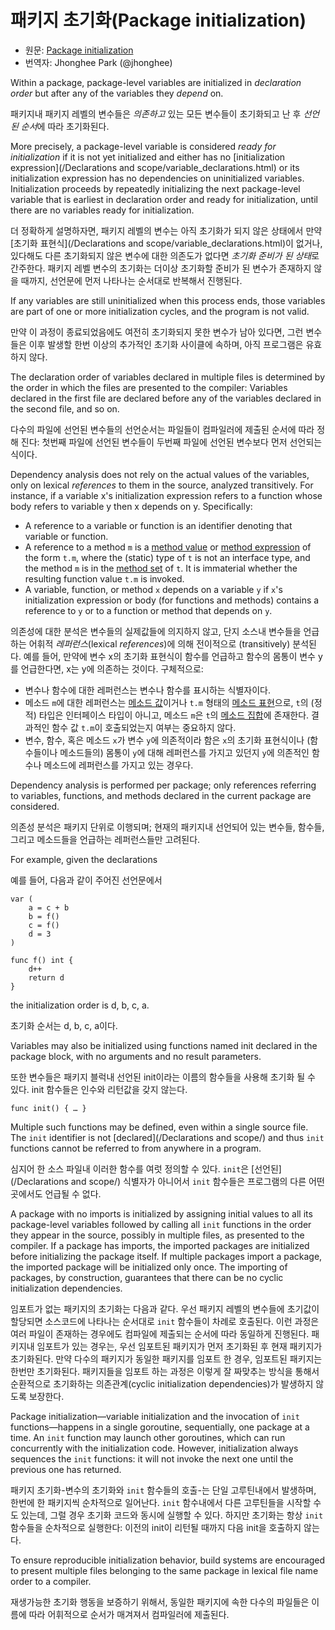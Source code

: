 # 패키지 초기화(Package initialization)

 * 원문: [Package initialization](https://golang.org/ref/spec#Package_initialization)
 * 번역자: Jhonghee Park (@jhonghee)

Within a package, package-level variables are initialized in *declaration order* but after any of the variables they *depend* on.

패키지내 패키지 레벨의 변수들은 *의존하고* 있는 모든 변수들이 초기화되고 난 후 *선언된 순서*에 따라 초기화된다.

More precisely, a package-level variable is considered *ready for initialization* if it is not yet initialized and either has no [initialization expression](/Declarations and scope/variable_declarations.html) or its initialization expression has no dependencies on uninitialized variables. Initialization proceeds by repeatedly initializing the next package-level variable that is earliest in declaration order and ready for initialization, until there are no variables ready for initialization.

더 정확하게 설명하자면, 패키지 레벨의 변수는 아직 초기화가 되지 않은 상태에서 만약 [초기화 표현식](/Declarations and scope/variable_declarations.html)이 없거나, 있다해도 다른 초기화되지 않은 변수에 대한 의존도가 없다면 *초기화 준비가 된 상태*로 간주한다. 패키지 레벨 변수의 초기화는 더이상 초기화할 준비가 된 변수가 존재하지 않을 때까지, 선언문에 먼저 나타나는 순서대로 반복해서 진행된다.

If any variables are still uninitialized when this process ends, those variables are part of one or more initialization cycles, and the program is not valid.

만약 이 과정이 종료되었음에도 여전히 초기화되지 못한 변수가 남아 있다면, 그런 변수들은 이후 발생할 한번 이상의 추가적인 초기화 사이클에 속하며, 아직 프로그램은 유효하지 않다.

The declaration order of variables declared in multiple files is determined by the order in which the files are presented to the compiler: Variables declared in the first file are declared before any of the variables declared in the second file, and so on.

다수의 파일에 선언된 변수들의 선언순서는 파일들이 컴파일러에 제출된 순서에 따라 정해 진다: 첫번째 파일에 선언된 변수들이 두번째 파일에 선언된 변수보다 먼저 선언되는 식이다.

Dependency analysis does not rely on the actual values of the variables, only on lexical *references* to them in the source, analyzed transitively. For instance, if a variable x's initialization expression refers to a function whose body refers to variable y then x depends on y. Specifically:

  * A reference to a variable or function is an identifier denoting that variable or function.
  * A reference to a method `m` is a [method value](/Expressions/method_values.html) or [method expression](/Expressions/method_expressions.html) of the form `t.m`, where the (static) type of `t` is not an interface type, and the method `m` is in the [method set](/Types/method_sets.html) of `t`. It is immaterial whether the resulting function value `t.m` is invoked.
  * A variable, function, or method `x` depends on a variable `y` if `x`'s initialization expression or body (for functions and methods) contains a reference to `y` or to a function or method that depends on `y`.

의존성에 대한 분석은 변수들의 실제값들에 의지하지 않고, 단지 소스내 변수들을 언급하는 어휘적 *레퍼런스*(lexical *references*)에 의해 전이적으로 (transitively) 분석된다. 예를 들어, 만약에 변수 x의 초기화 표현식이 함수를 언급하고 함수의 몸통이 변수 y를 언급한다면, x는 y에 의존하는 것이다. 구체적으로:

 * 변수나 함수에 대한 레퍼런스는 변수나 함수를 표시하는 식별자이다.
 * 메소드 `m`에 대한 레퍼런스는 [메소드 값](/Expressions/method_values.html)이거나 `t.m` 형태의 [메소드 표현](/Expressions/method_expressions.html)으로, `t`의 (정적) 타입은 인터페이스 타입이 아니고, 메소드 `m`은 `t`의 [메소드 집합](/Types/method_sets.html)에 존재한다. 결과적인 함수 값 `t.m`이 호출되었는지 여부는 중요하지 않다.
 * 변수, 함수, 혹은 메소드 `x`가 변수 `y`에 의존적이라 함은 `x`의 초기화 표현식이나 (함수들이나 메소드들의) 몸통이 `y`에 대해 레퍼런스를 가지고 있던지 `y`에 의존적인 함수나 메소드에 레퍼런스를 가지고 있는 경우다.

Dependency analysis is performed per package; only references referring to variables, functions, and methods declared in the current package are considered.

의존성 분석은 패키지 단위로 이행되며; 현재의 패키지내 선언되어 있는 변수들, 함수들, 그리고 메소드들을 언급하는 레퍼런스들만 고려된다.

For example, given the declarations

예를 들어, 다음과 같이 주어진 선언문에서

```
var (
	a = c + b
	b = f()
	c = f()
	d = 3
)

func f() int {
	d++
	return d
}
```

the initialization order is d, b, c, a.

초기화 순서는 d, b, c, a이다.

Variables may also be initialized using functions named init declared in the package block, with no arguments and no result parameters.

또한 변수들은 패키지 블럭내 선언된 init이라는 이름의 함수들을 사용해 초기화 될 수 있다. init 함수들은 인수와 리턴값을 갖지 않는다.

```
func init() { … }
```

Multiple such functions may be defined, even within a single source file. The `init` identifier is not [declared](/Declarations and scope/) and thus `init` functions cannot be referred to from anywhere in a program.

심지어 한 소스 파일내 이러한 함수를 여럿 정의할 수 있다. `init`은 [선언된](/Declarations and scope/) 식별자가 아니어서 `init` 함수들은 프로그램의 다른 어떤 곳에서도 언급될 수 없다.

A package with no imports is initialized by assigning initial values to all its package-level variables followed by calling all `init` functions in the order they appear in the source, possibly in multiple files, as presented to the compiler. If a package has imports, the imported packages are initialized before initializing the package itself. If multiple packages import a package, the imported package will be initialized only once. The importing of packages, by construction, guarantees that there can be no cyclic initialization dependencies.

임포트가 없는 패키지의 초기화는 다음과 같다. 우선 패키지 레벨의 변수들에 초기값이 할당되면 소스코드에 나타나는 순서대로 `init` 함수들이 차례로 호출된다. 이런 과정은 여러 파일이 존재하는 경우에도 컴파일에 제출되는 순서에 따라 동일하게 진행된다. 패키지내 임포트가 있는 경우는, 우선 임포트된 패키지가 먼저 초기화된 후 현재 패키지가 초기화된다. 만약 다수의 패키지가 동일한 패키지를 임포트 한 경우, 임포트된 패키지는 한번만 초기화된다. 패키지들을 임포트 하는 과정은 이렇게 잘 짜맞추는 방식을 통해서 순환적으로 초기화하는 의존관계(cyclic initialization dependencies)가 발생하지 않도록 보장한다.

Package initialization—variable initialization and the invocation of `init` functions—happens in a single goroutine, sequentially, one package at a time. An `init` function may launch other goroutines, which can run concurrently with the initialization code. However, initialization always sequences the `init` functions: it will not invoke the next one until the previous one has returned.

패키지 초기화-변수의 초기화와 `init` 함수들의 호출-는 단일 고루틴내에서 발생하며, 한번에 한 패키지씩 순차적으로 일어난다. `init` 함수내에서 다른 고루틴들을 시작할 수도 있는데, 그럴 경우 초기화 코드와 동시에 실행할 수 있다. 하지만 초기화는 항상 `init` 함수들을 순차적으로 실행한다: 이전의 init이 리턴될 때까지 다음 init을 호출하지 않는다.

To ensure reproducible initialization behavior, build systems are encouraged to present multiple files belonging to the same package in lexical file name order to a compiler.

재생가능한 초기화 행동을 보증하기 위해서, 동일한 패키지에 속한 다수의 파일들은 이름에 따라 어휘적으로 순서가 매겨져서 컴파일러에 제출된다. 